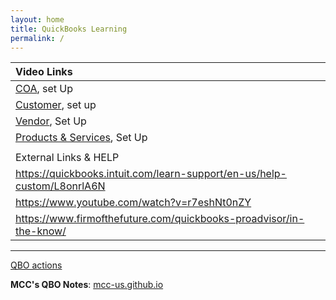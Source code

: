 ```yaml
---
layout: home
title: QuickBooks Learning
permalink: /
---
```




|Video Links|
|:-|
|[COA](_pages/345-company-set-up.md), set Up|
|[Customer](_pages/345-company-set-up.md), set up|
|[Vendor](_pages/345-company-set-up.md), Set Up|
|[Products & Services](_pages/345-company-set-up.md), Set Up|
||
|External Links & HELP|
|https://quickbooks.intuit.com/learn-support/en-us/help-custom/L8onrlA6N|
|https://www.youtube.com/watch?v=r7eshNt0nZY|
|https://www.firmofthefuture.com/quickbooks-proadvisor/in-the-know/|

---

[QBO actions](https://github.com/mcc-us/qbo/actions)  

**MCC's QBO Notes**: [mcc-us.github.io](https://mcc-us.github.io)
